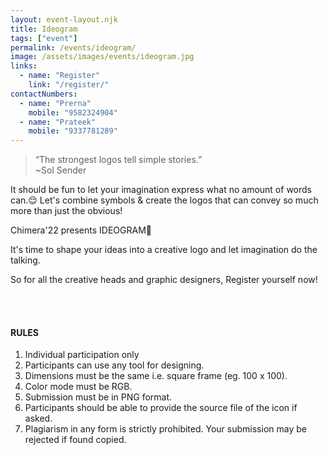 ```yaml
---
layout: event-layout.njk
title: Ideogram
tags: ["event"]
permalink: /events/ideogram/
image: /assets/images/events/ideogram.jpg
links:
  - name: "Register"
    link: "/register/"
contactNumbers:
  - name: "Prerna"
    mobile: "9582324904"
  - name: "Prateek"
    mobile: "9337781289"
---
```



>“The strongest logos tell simple stories.”
<br/>~Sol Sender

It should be fun to let your imagination express what no amount of words can.😌
Let's combine symbols & create the logos that can convey so much more than just the obvious!

Chimera'22 presents IDEOGRAM🥳

It's time to shape your ideas into a creative logo and let imagination do the talking.

So for all the creative heads and graphic designers, Register yourself now!

</br>
</br>

#### RULES

1. Individual participation only 
2. Participants can use any tool for designing.
3. Dimensions must be the same i.e. square frame (eg. 100 x 100).
4. Color mode must be RGB.
5. Submission must be in PNG format.
6. Participants should be able to provide the source file of the icon if asked.
7. Plagiarism in any form is strictly prohibited. Your submission may be rejected if found copied.

